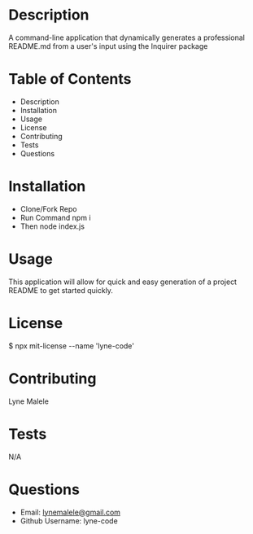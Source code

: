 # Description
A command-line application that dynamically generates a professional README.md from a user's input using the Inquirer package 

# Table of Contents
  * Description
  * Installation
  * Usage
  * License
  * Contributing
  * Tests
  * Questions
  
 # Installation
   * Clone/Fork Repo
   * Run Command npm i
   * Then node index.js
 
 # Usage
   This application will allow for quick and easy generation of a project README to get started quickly.
 
 # License
   $ npx mit-license --name 'lyne-code'
  
 
 # Contributing
   Lyne Malele
 
 # Tests
   N/A
 
 # Questions
   * Email: lynemalele@gmail.com
   * Github Username: lyne-code
